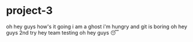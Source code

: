 # project-3

oh hey guys how's it going
i am a ghost
i'm hungry and git is boring
oh hey guys 2nd try
hey team testing
oh hey guys
😴
